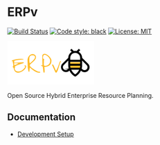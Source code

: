 # ERPv

[![Build Status](https://travis-ci.com/kissops/ERPv.svg?branch=master)](https://travis-ci.com/kissops/ERPv)
[![Code style: black](https://img.shields.io/badge/code%20style-black-black.svg)](https://github.com/ambv/black)
[![License: MIT](https://img.shields.io/badge/License-MIT-blue.svg)](https://opensource.org/licenses/MIT)

![ERPv](erpv.png "ERPv")

Open Source Hybrid Enterprise Resource Planning.

## Documentation

* [Development Setup](https://github.com/kissops/ERPv/wiki/Development-Setup)
